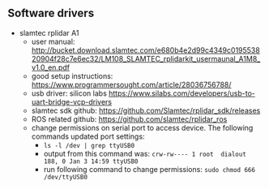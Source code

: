 ## Software drivers ##
- slamtec rplidar A1
   - user manual: http://bucket.download.slamtec.com/e680b4e2d99c4349c019553820904f28c7e6ec32/LM108_SLAMTEC_rplidarkit_usermaunal_A1M8_v1.0_en.pdf
   - good setup instructions: https://www.programmersought.com/article/28036756788/
   - usb driver: silicon labs https://www.silabs.com/developers/usb-to-uart-bridge-vcp-drivers
   - slamtec sdk github: https://github.com/Slamtec/rplidar_sdk/releases
   - ROS related github: https://github.com/slamtec/rplidar_ros
   - change permissions on serial port to access device.  The following commands updated port settings:
      - `ls -l /dev | grep ttyUSB0`
      - output from this command was: `crw-rw---- 1 root  dialout 188, 0 Jan 3 14:59 ttyUSB0`
      - run following command to change permissions: `sudo chmod 666 /dev/ttyUSB0`

